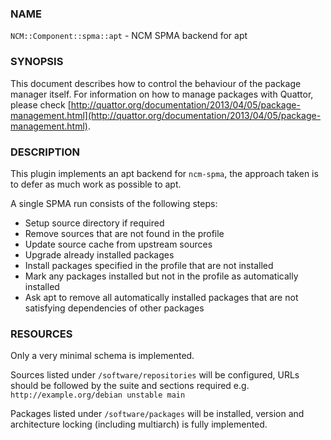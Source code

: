 
### NAME

`NCM::Component::spma::apt` - NCM SPMA backend for apt

### SYNOPSIS

This document describes how to control the behaviour of the package manager itself.
For information on how to manage packages with Quattor, please check
[http://quattor.org/documentation/2013/04/05/package-management.html](http://quattor.org/documentation/2013/04/05/package-management.html).

### DESCRIPTION

This plugin implements an apt backend for `ncm-spma`, the approach taken is to defer as much work as possible to apt.

A single SPMA run consists of the following steps:

- Setup source directory if required
- Remove sources that are not found in the profile
- Update source cache from upstream sources
- Upgrade already installed packages
- Install packages specified in the profile that are not installed
- Mark any packages installed but not in the profile as automatically installed
- Ask apt to remove all automatically installed packages that are not satisfying dependencies of other packages

### RESOURCES

Only a very minimal schema is implemented.

Sources listed under `/software/repositories` will be configured,
URLs should be followed by the suite and sections required e.g. `http://example.org/debian unstable main`

Packages listed under `/software/packages` will be installed, version and architecture locking (including multiarch) is fully implemented.
